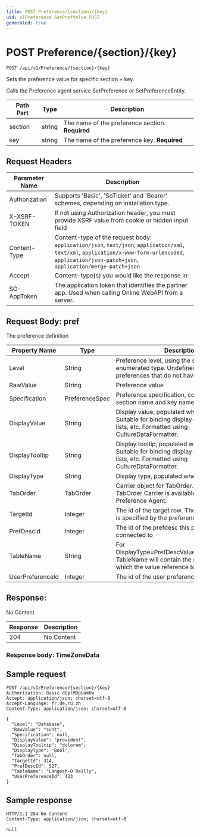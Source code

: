 ```yaml
---
title: POST Preference/{section}/{key}
uid: v1Preference_SetPrefValue_POST
generated: true
---
```


# POST Preference/{section}/{key}

```http
POST /api/v1/Preference/{section}/{key}
```

Sets the preference value for specific section + key.


Calls the Preference agent service SetPreference or SetPreferenceEntity.





| Path Part | Type | Description |
|-----------|------|-------------|
| section | string | The name of the preference section. **Required** |
| key | string | The name of the preference key. **Required** |



## Request Headers

| Parameter Name | Description |
|----------------|-------------|
| Authorization  | Supports 'Basic', 'SoTicket' and 'Bearer' schemes, depending on installation type. |
| X-XSRF-TOKEN   | If not using Authorization header, you must provide XSRF value from cookie or hidden input field |
| Content-Type | Content-type of the request body: `application/json`, `text/json`, `application/xml`, `text/xml`, `application/x-www-form-urlencoded`, `application/json-patch+json`, `application/merge-patch+json` |
| Accept         | Content-type(s) you would like the response in:  |
| SO-AppToken | The application token that identifies the partner app. Used when calling Online WebAPI from a server. |

## Request Body: pref 

The preference definition 

| Property Name | Type |  Description |
|----------------|------|--------------|
| Level | String | Preference level, using the standard enumerated type. Undefined is returned for preferences that do not have a current setting. |
| RawValue | String | Preference value |
| Specification | PreferenceSpec | Preference specification, consisting of the section name and key name |
| DisplayValue | String | Display value, populated when asked for. Suitable for binding display-datasource in lists, etc. Formatted using CultureDataFormatter. |
| DisplayTooltip | String | Display tooltip, populated when asked for. Suitable for binding display-datasource in lists, etc. Formatted using CultureDataFormatter. |
| DisplayType | String | Display type, populated when asked for. |
| TabOrder | TabOrder | Carrier object for TabOrder. Services for the TabOrder Carrier is available from the <see cref="T:SuperOffice.CRM.Services.IPreferenceAgent">Preference Agent</see>. |
| TargetId | Integer | The id of the target row. The table it points at is specified by the preference type. |
| PrefDescId | Integer | The id of the prefdesc this preference is connected to |
| TableName | String | For DisplayType=PrefDescValueType.ListTableRef, TableName will contain the name of the table which the value reference to. |
| UserPreferenceId | Integer | The id of the user preference |

## Response:

No Content

| Response | Description |
|----------------|-------------|
| 204 | No Content |

### Response body: TimeZoneData


## Sample request

```http!
POST /api/v1/Preference/{section}/{key}
Authorization: Basic dGplMDpUamUw
Accept: application/json; charset=utf-8
Accept-Language: fr,de,ru,zh
Content-Type: application/json; charset=utf-8

{
  "Level": "Database",
  "RawValue": "sunt",
  "Specification": null,
  "DisplayValue": "provident",
  "DisplayTooltip": "dolorem",
  "DisplayType": "Bool",
  "TabOrder": null,
  "TargetId": 314,
  "PrefDescId": 527,
  "TableName": "Langosh-O'Reilly",
  "UserPreferenceId": 423
}
```

## Sample response

```http_
HTTP/1.1 204 No Content
Content-Type: application/json; charset=utf-8

null
```